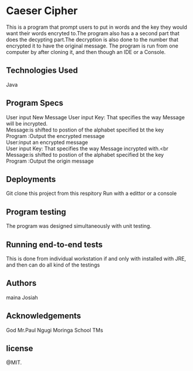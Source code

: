 # Caeser Cipher

This is a program that prompt users to put in words and the key they would want their words encryted to.The program also has a
a second part that does the decypting part.The decryption is also done to the number that encrypted it to have the original 
message.
The program is run from one computer by 
after cloning it, and then though an IDE or a Console.


## Technologies Used

Java


## Program Specs

User input New Message
User input Key: That specifies the way Message will be incrypted.<br>
Message:is shifted to postion of the alphabet specified bt the key<br>
Program :Output the encrypted message<br>
User:input an encrypted message<br>
User input Key: That specifies the way Message incrypted with.<br
Message:is shifted to postion of the alphabet specified bt the key<br>
Program :Output the origin message<br>
## Deployments

Git clone this project from this respitory
Run with a edittor or a console
## Program testing

The program was designed simultaneously with unit testing.

## Running end-to-end tests

This is done from individual  workstation if and only with installed with JRE, and then can do all kind of the testings

## Authors
maina Josiah

## Acknowledgements
God
Mr.Paul Ngugi
Moringa School TMs

## license
@MIT.
